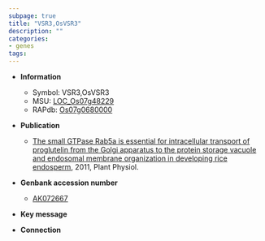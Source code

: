 ```yaml
---
subpage: true
title: "VSR3,OsVSR3"
description: ""
categories:
- genes
tags: 
---
```


* **Information**  
    + Symbol: VSR3,OsVSR3  
    + MSU: [LOC_Os07g48229](http://rice.plantbiology.msu.edu/cgi-bin/ORF_infopage.cgi?orf=LOC_Os07g48229)  
    + RAPdb: [Os07g0680000](http://rapdb.dna.affrc.go.jp/viewer/gbrowse_details/irgsp1?name=Os07g0680000)  

* **Publication**  
    + [The small GTPase Rab5a is essential for intracellular transport of proglutelin from the Golgi apparatus to the protein storage vacuole and endosomal membrane organization in developing rice endosperm](http://www.ncbi.nlm.nih.gov/pubmed?term=The+small+GTPase+Rab5a+is+essential+for+intracellular+transport+of+proglutelin+from+the+Golgi+apparatus+to+the+protein+storage+vacuole+and+endosomal+membrane+organization+in+developing+rice+endosperm%5BTitle%5D), 2011, Plant Physiol.

* **Genbank accession number**  
    + [AK072667](http://www.ncbi.nlm.nih.gov/nuccore/AK072667)

* **Key message**  

* **Connection**  



